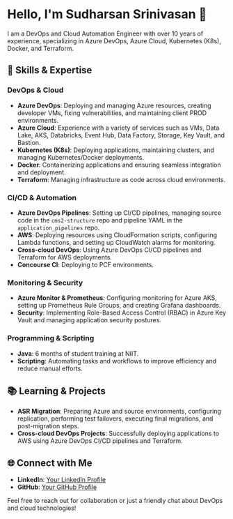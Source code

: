 # Hello, I'm Sudharsan Srinivasan 👋

I am a DevOps and Cloud Automation Engineer with over 10 years of experience, specializing in Azure DevOps, Azure Cloud, Kubernetes (K8s), Docker, and Terraform.

## 🔧 Skills & Expertise

### DevOps & Cloud

- **Azure DevOps**: Deploying and managing Azure resources, creating developer VMs, fixing vulnerabilities, and maintaining client PROD environments.
- **Azure Cloud**: Experience with a variety of services such as VMs, Data Lake, AKS, Databricks, Event Hub, Data Factory, Storage, Key Vault, and Bastion.
- **Kubernetes (K8s)**: Deploying applications, maintaining clusters, and managing Kubernetes/Docker deployments.
- **Docker**: Containerizing applications and ensuring seamless integration and deployment.
- **Terraform**: Managing infrastructure as code across cloud environments.

### CI/CD & Automation

- **Azure DevOps Pipelines**: Setting up CI/CD pipelines, managing source code in the `cms2-structure` repo and pipeline YAML in the `application_pipelines` repo.
- **AWS**: Deploying resources using CloudFormation scripts, configuring Lambda functions, and setting up CloudWatch alarms for monitoring.
- **Cross-cloud DevOps**: Using Azure DevOps CI/CD pipelines and Terraform for AWS deployments.
- **Concourse CI**: Deploying to PCF environments.

### Monitoring & Security

- **Azure Monitor & Prometheus**: Configuring monitoring for Azure AKS, setting up Prometheus Rule Groups, and creating Grafana dashboards.
- **Security**: Implementing Role-Based Access Control (RBAC) in Azure Key Vault and managing application security postures.

### Programming & Scripting

- **Java**: 6 months of student training at NIIT.
- **Scripting**: Automating tasks and workflows to improve efficiency and reduce manual efforts.

## 📚 Learning & Projects

- **ASR Migration**: Preparing Azure and source environments, configuring replication, performing test failovers, executing final migrations, and post-migration steps.
- **Cross-cloud DevOps Projects**: Successfully deploying applications to AWS using Azure DevOps CI/CD pipelines and Terraform.

## 🌐 Connect with Me

- **LinkedIn**: [Your LinkedIn Profile](https://www.linkedin.com/in/sudharsan-srinivasan-sep1991/)
- **GitHub**: [Your GitHub Profile](https://github.com/your-profile)

Feel free to reach out for collaboration or just a friendly chat about DevOps and cloud technologies!
